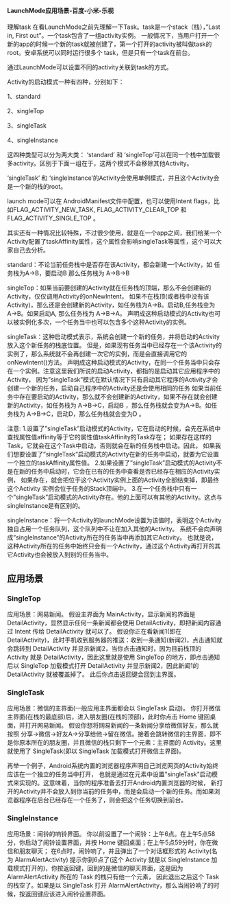#### LaunchMode应用场景-百度-小米-乐视

理解task
在看LaunchMode之前先理解一下Task。task是一个stack（栈），”Last in, First out”。一个task包含了一组activity实例。 一般情况下，当用户打开一个新的app的时候一个新的task就被创建了，第一个打开的activity被叫做task的root。安卓系统可以同时运行很多个 task，但是只有一个task在前台。

通过LaunchMode可以设置不同的activity关联到task的方式。

Activity的启动模式一种有四种，分别如下：

1、standard

2、singleTop

3、singleTask

4、singleInstance

这四种类型可以分为两大类： ‘standard’ 和 ‘singleTop’可以在同一个栈中加载很多activity。区别于下面一组在于，这两个模式不会移除其他Activity。

‘singleTask’ 和 ‘singleInstance’的Activity会使用单例模式，并且这个Activity会是一个新的栈的root。

launch mode可以在 AndroidManifest文件中配置，也可以使用Intent flags，比如FLAG_ACTIVITY_NEW_TASK, FLAG_ACTIVITY_CLEAR_TOP 和 FLAG_ACTIVITY_SINGLE_TOP 。

其实还有一种情况比较特殊，不过很少使用，就是在一个app之间，我们给某一个Activity配置了taskAffinity属性，这个属性会影响singleTask等属性，这个可以大家自己去分析。

standard：不论当前任务栈中是否存在该Activity，都会新建一个Activity，如 任务栈为A->B，要启动B 那么任务栈为 A->B->B

singleTop：如果当前要创建的Activity就在任务栈的顶端，那么不会创建新的Activity，仅仅调用Activity的onNewIntent， 如果不在栈顶(或者栈中没有该Activity)，那么还是会创建新的Activity，如任务栈为A->B。启动B,任务栈变为 A->B。如果启动A, 那么任务栈为 A->B->A。 声明成这种启动模式的Activity也可以被实例化多次，一个任务当中也可以包含多个这种Activity的实例。

singleTask：这种启动模式表示，系统会创建一个新的任务，并将启动的Activity放入这个新任务的栈底位置。 但是，如果现有任务当中已经存在一个该Activity的实例了，那么系统就不会再创建一次它的实例，而是会直接调用它的onNewIntent()方法。 声明成这种启动模式的Activity，在同一个任务当中只会存在一个实例。注意这里我们所说的启动Activity，都指的是启动其它应用程序中的Activity， 因为”singleTask”模式在默认情况下只有启动其它程序的Activity才会创建一个新的任务，启动自己程序中的Activity还是会使用相同的任务 如果当前任务中存在要启动的Activity，那么就不会创建新的Activity，如果不存在就会创建新的Activity，如任务栈为 A->B->C，启动B ，那么任务栈就会变为A->B。如任务栈为 A->B->C，启动D，那么任务栈就会变为D 。

注意: 1.设置了”singleTask”启动模式的Activity，它在启动的时候，会先在系统中查找属性值affinity等于它的属性值taskAffinity的Task存在； 如果存在这样的Task，它就会在这个Task中启动，否则就会在新的任务栈中启动。因此， 如果我们想要设置了”singleTask”启动模式的Activity在新的任务中启动，就要为它设置一个独立的taskAffinity属性值。 2.如果设置了”singleTask”启动模式的Activity不是在新的任务中启动时，它会在已有的任务中查看是否已经存在相应的Activity实例， 如果存在，就会把位于这个Activity实例上面的Activity全部结束掉，即最终这个Activity 实例会位于任务的Stack顶端中。 3.在一个任务栈中只有一个”singleTask”启动模式的Activity存在。他的上面可以有其他的Activity。这点与singleInstance是有区别的。

singleInstance：将一个Activity的launchMode设置为该值时，表明这个Activity独自占用一个任务队列，这个队列中不让在加入其他的Activity。 系统不会向声明成”singleInstance”的Activity所在的任务当中再添加其它Activity。 也就是说，这种Activity所在的任务中始终只会有一个Activity，通过这个Activity再打开的其它Activity也会被放入到别的任务当中。

## 应用场景
### SingleTop
应用场景：网易新闻。 假设主界面为 MainActivity，显示新闻的界面是 DetailActivity，显然显示任何一条新闻都会使用 DetailActivity，即把新闻内容通过 Intent 传给 DetailActivity 就可以了。 假设你正在看新闻1(即在 DetailActivity)，此时手机收到服务器的推送：收到一条通知(新闻2)，点击通知就会跳转到 DetailActivity 并显示新闻2，当你点击通知时，因为目前栈顶的 Activity 就是 DetailActivity，因此这里就是使用 SingleTop 的地方，即点击通知后以 SingleTop 加载模式打开 DetailActivity 并显示新闻2，因此新闻1的 DetailActivity 就被覆盖掉了。 此后你点击返回键会回到主界面。

### SingleTask
应用场景：微信的主界面(一般应用主界面都会以 SingleTask 启动)。 你打开微信主界面(在栈的最底部)后，进入朋友圈(在栈的顶部)，此时你点击 Home 键回桌面，并打开网易新闻。 假设你想将网易新闻的一条新闻分享给微信好友，那么就按照 分享->微信->好友A->分享给他->留在微信。接着会跳转微信的主界面，即不是你原本所在的朋友圈，并且微信的栈只剩下一个元素：主界面的 Activity。这里就使用了 SingleTask(即以 SingleTask 加载模式打开微信主界面)。

再举一个例子，Android系统内置的浏览器程序声明自己浏览网页的Activity始终应该在一个独立的任务当中打开， 也就是通过在元素中设置"singleTask"启动模式来实现的。这意味着，当你的程序准备去打开Android内置浏览器的时候， 新打开的Activity并不会放入到你当前的任务中，而是会启动一个新的任务。而如果浏览器程序在后台已经存在一个任务了，则会把这个任务切换到前台。

### SingleInstance
应用场景：闹铃的响铃界面。 你以前设置了一个闹铃：上午6点。在上午5点58分，你启动了闹铃设置界面，并按 Home 键回桌面；在上午5点59分时，你在微信和朋友聊天； 在6点时，闹铃响了，并且弹出了一个对话框形式的 Activity(名为 AlarmAlertActivity) 提示你到6点了(这个 Activity 就是以 SingleInstance 加载模式打开的)，你按返回键，回到的是微信的聊天界面，这是因为 AlarmAlertActivity 所在的 Task 的栈只有他一个元素， 因此退出之后这个 Task 的栈空了。如果是以 SingleTask 打开 AlarmAlertActivity，那么当闹铃响了的时候，按返回键应该进入闹铃设置界面。
